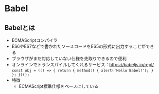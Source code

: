 # Babel

## Babelとは
* ECMAScriptコンパイラ
* ES6やES7などで書かれたソースコードをES5の形式に出力することができる
* ブラウザがまだ対応していない仕様を先取りできるので便利
* オンラインでトランスパイルしてくれるサービス：https://babeljs.io/repl/
`const obj = (() => {
      return {
        method() {
          alert('Hello Babel!');
        }
      };
    })();`
* 特徴
    * ECMAScript標準仕様をベースにしている
